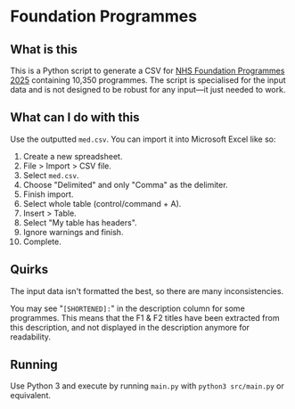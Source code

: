 # Foundation Programmes

## What is this

This is a Python script to generate a CSV for [NHS Foundation Programmes 2025](https://www.oriel.nhs.uk/Web/Programme/GetProgramme/L085MXN4K1NSeFI3cnBEYTVWM24zeUpOSUJmaGRqZXhlVDVySXNrZytOVUpRdXRQK0dpWFZGWXoxVkIvSmNPRg) containing 10,350 programmes. The script is specialised for the input data and is not designed to be robust for any input—it just needed to work.

## What can I do with this

Use the outputted `med.csv`. You can import it into Microsoft Excel like so:

1) Create a new spreadsheet.
2) File > Import > CSV file.
3) Select `med.csv`.
4) Choose "Delimited" and only "Comma" as the delimiter.
5) Finish import.
6) Select whole table (control/command + A).
7) Insert > Table.
8) Select "My table has headers".
9) Ignore warnings and finish.
10) Complete.

## Quirks

The input data isn't formatted the best, so there are many inconsistencies.

You may see "`[SHORTENED]:`" in the description column for some programmes. This means that the F1 & F2 titles have been extracted from this description, and not displayed in the description anymore for readability.

## Running

Use Python 3 and execute by running `main.py` with `python3 src/main.py` or equivalent.
